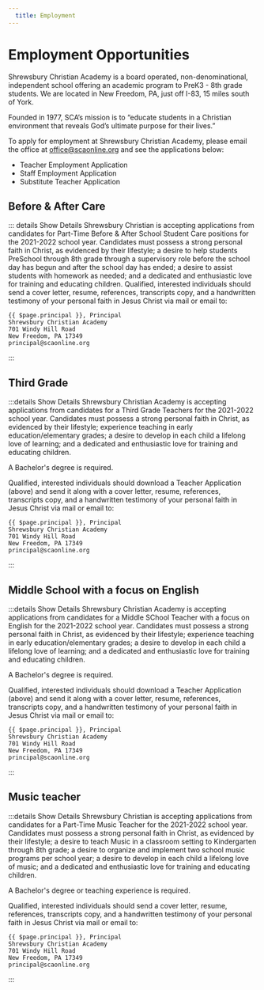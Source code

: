 ```yaml
---
  title: Employment
---
```

# Employment Opportunities

Shrewsbury Christian Academy is a board operated, non-denominational, independent school offering an academic program to PreK3 - 8th grade students. 
We are located in New Freedom, PA, just off I-83, 15 miles south of York. 

Founded in 1977, SCA’s mission is to “educate students in a Christian environment that reveals God’s ultimate purpose for their lives.”

To apply for employment at Shrewsbury Christian Academy, please email the office at <a href="mailto:office@scaonline.org">office@scaonline.org</a> and see the applications below:

* <a :href="$withBase('/assets/files/sca-teacher-employment-application.pdf')" target="_blank">Teacher Employment Application</a>
* <a :href="$withBase('/assets/files/sca-staff-employment-application.pdf')" target="_blank">Staff Employment Application</a>
* <a :href="$withBase('/assets/files/sca-teacher-substitute-application.pdf')" target="_blank">Substitute Teacher Application</a>

## Before & After Care <Badge text="(Part Time)" />

::: details Show Details
Shrewsbury Christian is accepting applications from candidates for Part-Time Before & After School Student Care positions for the 2021-2022 school year. Candidates must possess a strong personal faith in Christ, as evidenced by their lifestyle; a desire to help students PreSchool through 8th grade through a supervisory role before the school day has begun and after the school day has ended; a desire to assist students with homework as needed; and a dedicated and enthusiastic love for training and educating children.
Qualified, interested individuals should send a cover letter, resume, references, transcripts copy, and a handwritten testimony of your personal faith in Jesus Christ via mail or email to:

    {{ $page.principal }}, Principal
    Shrewsbury Christian Academy
    701 Windy Hill Road
    New Freedom, PA 17349
    principal@scaonline.org
:::



## Third Grade <Badge text="(Full Time)" />

:::details Show Details
Shrewsbury Christian Academy is accepting applications from candidates for a Third Grade Teachers for the 2021-2022 school year. Candidates must possess a strong personal faith in Christ, as evidenced by their lifestyle; experience teaching in early education/elementary grades; a desire to develop in each child a lifelong love of learning; and a dedicated and enthusiastic love for training and educating children.

  A Bachelor's degree is required.

  Qualified, interested individuals should download a Teacher Application (above) and send it along with a cover letter, resume, references, transcripts copy, and a handwritten testimony of your personal faith in Jesus Christ via mail or email to:

    {{ $page.principal }}, Principal
    Shrewsbury Christian Academy
    701 Windy Hill Road
    New Freedom, PA 17349
    principal@scaonline.org
:::

## Middle School with a focus on English <Badge text="(Full Time)" />

:::details Show Details
Shrewsbury Christian Academy is accepting applications from candidates for a Middle SChool Teacher with a focus on English for the 2021-2022 school year. Candidates must possess a strong personal faith in Christ, as evidenced by their lifestyle; experience teaching in early education/elementary grades; a desire to develop in each child a lifelong love of learning; and a dedicated and enthusiastic love for training and educating children.

  A Bachelor's degree is required.

  Qualified, interested individuals should download a Teacher Application (above) and send it along with a cover letter, resume, references, transcripts copy, and a handwritten testimony of your personal faith in Jesus Christ via mail or email to:

    {{ $page.principal }}, Principal
    Shrewsbury Christian Academy
    701 Windy Hill Road
    New Freedom, PA 17349
    principal@scaonline.org
:::

## Music teacher <Badge text="(Part Time)" />

:::details Show Details
 Shrewsbury Christian is accepting applications from candidates for a Part-Time Music Teacher for the 2021-2022 school year. Candidates must possess a strong personal faith in Christ, as evidenced by their lifestyle; a desire to teach Music in a classroom setting to Kindergarten through 8th grade; a desire to organize and implement two school music programs per school year; a desire to develop in each child a lifelong love of music; and a dedicated and enthusiastic love for training and educating children.

  A Bachelor's degree or teaching experience is required.

  Qualified, interested individuals should send a cover letter, resume, references, transcripts copy, and a handwritten testimony of your personal faith in Jesus Christ via mail or email to:

    {{ $page.principal }}, Principal
    Shrewsbury Christian Academy
    701 Windy Hill Road
    New Freedom, PA 17349
    principal@scaonline.org
:::
